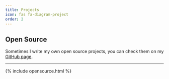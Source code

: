 ```yaml
---
title: Projects
icon: fas fa-diagram-project
order: 2
---
```


## Open Source

Sometimes I write my own open source projects, you can check them on my [GitHub page](https://github.com/vflame6).

---

{% include opensource.html %}
